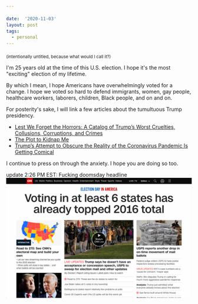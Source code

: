 ```yaml
---

date:  '2020-11-03'
layout: post
tags:
  - personal
---
```


<sub>(intentionally untitled, because what would I call it?)</sub>

I'm 25 years old at the time of this U.S. election. I hope it's the most "exciting" election of my lifetime.

By which I mean, I hope Americans have overwhelmingly voted for a change. I hope we voted so hard to defend immigrants, women, gay people, healthcare workers, laborers, children, Black people, and on and on.

For posterity's sake, I will link a few articles about the tumultuous Trump presidency.

- [Lest We Forget the Horrors: A Catalog of Trump’s Worst Cruelties, Collusions, Corruptions, and Crimes](https://www.mcsweeneys.net/articles/the-complete-listing-so-far-atrocities-1-963)
- [The Plot to Kidnap Me](https://www.theatlantic.com/ideas/archive/2020/10/plot-kidnap-me/616866/)
- [Trump’s Attempt to Obscure the Reality of the Coronavirus Pandemic Is Getting Comical](https://www.newyorker.com/news/our-columnists/trumps-attempt-to-obscure-the-reality-of-the-pandemic-is-getting-comical)

I continue to press on through the anxiety. I hope you are doing so too.

update 2:26 PM EST: Fucking doomsday headline
![](2020-11-03-14-26-30.png)
